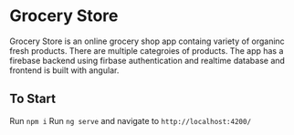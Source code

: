 # Grocery Store 

Grocery Store is an online grocery shop app containg variety of organinc fresh products. There are multiple categroies of products. The app has a firebase backend using firbase authentication and realtime database and frontend is built with angular.


## To Start

Run `npm i`
Run `ng serve` and navigate to `http://localhost:4200/`
